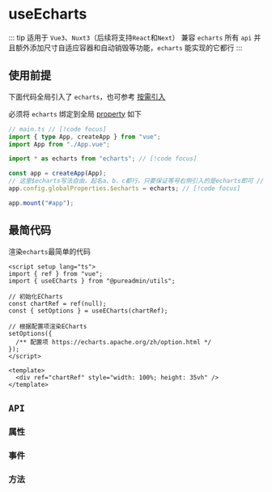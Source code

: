 <script setup>
import echarts from './echarts.vue'
import request from './request.vue'

// 常用示例
import { 
  Eline, 
  Ebar, 
  Epie, 
  Escatter, 
  Ecandlestick, 
  Eradar, 
  Eboxplot, 
  Eheatmap, 
  Egraph, 
  Etree, 
  Esunburst,
  Esankey,
  Efunnel,
  Egauge,
  EpictorialBar,
  EthemeRiver
} from './demo/simple/index.ts'

// 高级示例
import { 
  Edemo1,
  Edemo2, 
  Edemo3, 
  Edemo4,
  Edemo5,
  Edemo6
} from './demo/advanced/index.ts'
</script>

# useEcharts

::: tip 适用于 `Vue3`、`Nuxt3`（后续将支持`React`和`Next`）
兼容 `echarts` 所有 `api` 并且额外添加尺寸自适应容器和自动销毁等功能，`echarts` 能实现的它都行
:::

<!-- <ClientOnly>
  <description description="兼容`echarts`所有`api`并且额外添加尺寸自适应容器和自动销毁等功能，`echarts`能实现的它都行" :tagNameList="['Vue3']"  />
</ClientOnly> -->

## 使用前提

下面代码全局引入了 `echarts`，也可参考 [按需引入](https://echarts.apache.org/handbook/zh/basics/import#%E5%9C%A8-typescript-%E4%B8%AD%E6%8C%89%E9%9C%80%E5%BC%95%E5%85%A5)

必须将 `echarts` 绑定到全局 [property](https://cn.vuejs.org/api/application.html#app-config-globalproperties) 如下

```ts
// main.ts // [!code focus]
import { type App, createApp } from "vue";
import App from "./App.vue";

import * as echarts from "echarts"; // [!code focus]

const app = createApp(App);
// 这里$echarts写法自由，起名a、b、c都行，只要保证等号右侧引入的是echarts即可 // [!code focus]
app.config.globalProperties.$echarts = echarts; // [!code focus]

app.mount("#app");
```

## 最简代码

渲染`echarts`最简单的代码

```vue
<script setup lang="ts">
import { ref } from "vue";
import { useECharts } from "@pureadmin/utils";

// 初始化ECharts
const chartRef = ref(null);
const { setOptions } = useECharts(chartRef);

// 根据配置项渲染ECharts
setOptions({
  /** 配置项 https://echarts.apache.org/zh/option.html */
});
</script>

<template>
  <div ref="chartRef" style="width: 100%; height: 35vh" />
</template>
```

## `API`

### 属性

### 事件

### 方法

<!-- ### `setOptions` -->

<!--
## 基础用法

<ClientOnly>
  <echarts />
</ClientOnly>
<details>

<summary>查看代码</summary>

<<< @/hooks/useEcharts/echarts.vue

</details>

## 接口请求

<ClientOnly>
  <request />
</ClientOnly>
<details>

<summary>查看代码</summary>

<<< @/hooks/useEcharts/request.vue

</details>

## 参数

- `elRef`：必传`Ref`，[组件实例](https://vuejs.org/guide/essentials/template-refs.html#ref-on-component)
- `options`：接收两个可选参数。第一个`theme`：[主题](https://echarts.apache.org/handbook/zh/concepts/style#%E9%A2%9C%E8%89%B2%E4%B8%BB%E9%A2%98%EF%BC%88theme%EF%BC%89)，可选`default`（默认）、`light`、`dark`，当然也可以[自定义主题](https://echarts.apache.org/zh/theme-builder.html)。第二个`tooltipId`：给`x`、`y`轴添加`Tooltip`文字提示的元素`id`，默认`tooltipElement`

## 返回值或方法

- `echarts`：Echarts
- `setOptions`：第一个参数`options`：设置图表的`配置项`和`数据`（除了 echarts 配置项[api](https://echarts.apache.org/zh/option.html#title)之外，还额外增加了的四个`api`，如下：

```js
{
  // 可选，清空当前实例，会移除实例中所有的组件和图表，一般用于动态渲染，默认：`true`
  clear: true,
  // 可选，给`x`、`y`轴添加`Tooltip`文字提示，一般用于文字太长，`x`代表`x轴`   `y`代表`y轴`   `true`(默认)代表`x、y轴`（该属性生效的前提是将 `xAxis` 或者 `yAxis` 添加`triggerEvent: true`属性，用到哪个添加哪个）
  addTooltip: true,
  // 可选，`window.onresize` 时改变图表尺寸的延时时间，单位毫秒，默认 `300` 毫秒。当您的 `echarts` 在拖拉窗口时不会自适应（一般不会出现这种情况），可以调整 `delay` 数值到自适应为止
  delay: 300,
  // 可选，是否监听页面`resize`事件并在页面`resize`时改变图表尺寸以适应当前容器，监听及改变，`true`(默认)代表监听 `false`代表不监听
  resize: true
}
```

剩余参数：类型为`OptionsParams[]`，如下

```ts
type OptionsParams = {
  /** `echarts事件（默认）`、`zrender事件` */
  type?: ElementEventType;
  /** 事件类型名称 `必传` */
  name: ElementEventName;
  /** query属性 可选 */
  query?: string | Object;
  /** 回调函数，返回params参数 `必传` */
  callback: Fn;
};
```

- `clear`：清空当前实例，会移除实例中所有的组件和图表
- `resize`：改变图表尺寸
- `getDom`：获取`ECharts`实例容器的`dom`节点
- `getWidth`：获取`ECharts`实例容器的宽度
- `getHeight`：获取`ECharts`实例容器的高度
- `getOption`：获取当前实例中维护的`option`对象
- `getDataURL`：导出图表图片，返回一个`base64`的`URL`，可以设置为`Image`的`src`
- `appendData`：此接口用于，在大数据量（百万以上）的渲染场景，分片加载数据和增量渲染
- `getInstance`：获取`ECharts`实例
- `showLoading`：显示加载动画效果
- `hideLoading`：隐藏加载动画
- `getConnectedDataURL`：导出联动的图表图片，返回一个`base64`的`url`，可以设置为`Image`的`src`。导出图片中每个图表的相对位置跟容器的相对位置有关 -->

<!-- ## 常用示例

### 折线图 line

<ClientOnly>
  <Eline />
</ClientOnly>
<details>

<summary>查看代码</summary>

<<< @/hooks/useEcharts/demo/simple/line.vue

</details>

### 柱状图 bar

<ClientOnly>
  <Ebar />
</ClientOnly>
<details>

<summary>查看代码</summary>

<<< @/hooks/useEcharts/demo/simple/bar.vue

</details>

### 饼图 pie

<ClientOnly>
  <Epie />
</ClientOnly>
<details>

<summary>查看代码</summary>

<<< @/hooks/useEcharts/demo/simple/pie.vue

</details>

### 散点图 scatter

<ClientOnly>
  <Escatter />
</ClientOnly>
<details>

<summary>查看代码</summary>

<<< @/hooks/useEcharts/demo/simple/scatter.vue

</details>

### K 线图 candlestick

<ClientOnly>
  <Ecandlestick />
</ClientOnly>
<details>

<summary>查看代码</summary>

<<< @/hooks/useEcharts/demo/simple/candlestick.vue

</details>

### 雷达图 radar

<ClientOnly>
  <Eradar />
</ClientOnly>
<details>

<summary>查看代码</summary>

<<< @/hooks/useEcharts/demo/simple/radar.vue

</details>

### 盒须图 boxplot

<ClientOnly>
  <Eboxplot />
</ClientOnly>
<details>

<summary>查看代码</summary>

<<< @/hooks/useEcharts/demo/simple/boxplot.vue

</details>

### 热力图 heatmap

<ClientOnly>
  <Eheatmap />
</ClientOnly>
<details>

<summary>查看代码</summary>

<<< @/hooks/useEcharts/demo/simple/heatmap.vue

</details>

### 关系图 graph

<ClientOnly>
  <Egraph />
</ClientOnly>
<details>

<summary>查看代码</summary>

<<< @/hooks/useEcharts/demo/simple/graph.vue

</details>

### 树图 tree

<ClientOnly>
  <Etree />
</ClientOnly>
<details>

<summary>查看代码</summary>

<<< @/hooks/useEcharts/demo/simple/tree.vue

</details>

### 旭日图 sunburst

<ClientOnly>
  <Esunburst />
</ClientOnly>
<details>

<summary>查看代码</summary>

<<< @/hooks/useEcharts/demo/simple/sunburst.vue

</details>

### 桑基图 sankey

<ClientOnly>
  <Esankey />
</ClientOnly>
<details>

<summary>查看代码</summary>

<<< @/hooks/useEcharts/demo/simple/sankey.vue

</details>

### 漏斗图 funnel

<ClientOnly>
  <Efunnel />
</ClientOnly>
<details>

<summary>查看代码</summary>

<<< @/hooks/useEcharts/demo/simple/funnel.vue

</details>

### 仪表盘 gauge

<ClientOnly>
  <Egauge />
</ClientOnly>
<details>

<summary>查看代码</summary>

<<< @/hooks/useEcharts/demo/simple/gauge.vue

</details>

### 象形柱图 pictorialBar

<ClientOnly>
  <EpictorialBar />
</ClientOnly>
<details>

<summary>查看代码</summary>

<<< @/hooks/useEcharts/demo/simple/pictorialBar.vue

</details>

### 主题河流图 themeRiver

<ClientOnly>
  <EthemeRiver />
</ClientOnly>
<details>

<summary>查看代码</summary>

<<< @/hooks/useEcharts/demo/simple/themeRiver.vue

</details>

## 高级示例

<ClientOnly>
  <theme-change />
</ClientOnly>

### demo1

<ClientOnly>
  <Edemo1 />
</ClientOnly>
<details>

<summary>查看代码</summary>

<<< @/hooks/useEcharts/demo/advanced/demo1.vue

</details>

### demo2

<ClientOnly>
  <Edemo2 />
</ClientOnly>
<details>

<summary>查看代码</summary>

<<< @/hooks/useEcharts/demo/advanced/demo2.vue

</details>

### demo3

<ClientOnly>
  <Edemo3 />
</ClientOnly>
<details>

<summary>查看代码</summary>

<<< @/hooks/useEcharts/demo/advanced/demo3.vue

</details>

### demo4

<ClientOnly>
  <Edemo4 />
</ClientOnly>
<details>

<summary>查看代码</summary>

<<< @/hooks/useEcharts/demo/advanced/demo4.vue

</details>

### demo5

<ClientOnly>
  <Edemo5 />
</ClientOnly>
<details>

<summary>查看代码</summary>

<<< @/hooks/useEcharts/demo/advanced/demo5.vue

</details>

### demo6

<ClientOnly>
  <Edemo6 />
</ClientOnly>
<details>

<summary>查看代码</summary>

<<< @/hooks/useEcharts/demo/advanced/demo6.vue

</details>

::: warning 更多`Demo`
就这点`demo`？好啦，别闹，这就把配方给您 [配方](https://www.isqqw.com/) （注册后登录，可免费查看全部图表代码，非广告，只是个人觉得不错，推荐给大家）
::: -->
